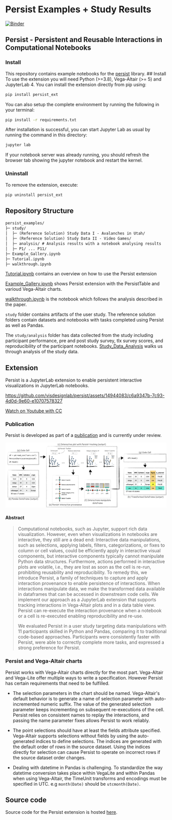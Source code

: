 # Persist Examples + Study Results

[![Binder](https://mybinder.org/badge_logo.svg)](https://mybinder.org/v2/gh/visdesignlab/persist_examples/main?labpath=Tutorial.ipynb)

## **Persist** - Persistent and Reusable Interactions in Computational Notebooks

### Install

This repository contains example notebooks for the [persist](https://github.com/visdesignlab/persist) library. ## Install
To use the extension you will need Python (>=3.8), Vega-Altair (>= 5) and JupyterLab 4. You can install the extension directly from pip using:
```bash
pip install persist_ext
```

You can also setup the complete environment by running the following in your terminal:
```bash
pip install -r requirements.txt
```

After installation is successful, you can start Jupyter Lab as usual by running the command in this directory:
```bash
jupyter lab
```

If your notebook server was already running, you should refresh the browser tab showing the jupyter notebook and restart the kernel.

### Uninstall

To remove the extension, execute:

```bash
pip uninstall persist_ext
```

## Repository Structure

```
persist_examples/
├─ study/ 
│  ├─ (Reference Solution) Study Data I - Avalanches in Utah/
│  ├─ (Reference Solution) Study Data II - Video Games/ 
│  ├─ analysis/ # Analysis results with a notebook analysing results 
│  ├─ P1/ ... P11/
├─ Example_Gallery.ipynb
├─ Tutorial.ipynb
├─ walkthrough.ipynb
```

[Tutorial.ipynb](https://mybinder.org/v2/gh/visdesignlab/persist_examples/main?labpath=Tutorial.ipynb) contains an overview on how to use the Persist extension

[Example_Gallery.ipynb](https://mybinder.org/v2/gh/visdesignlab/persist_examples/main?labpath=Altair_Example_Gallery.ipynb) shows Persist extension with the PersistTable and varioud Vega-Altair charts.

[walkthrough.ipynb](https://mybinder.org/v2/gh/visdesignlab/persist_examples/main?labpath=walkthrough.ipynb) is the notebook which follows the analysis described in the paper.

`study` folder contains artifacts of the user study. The reference solution folders contain datasets and notebooks with tasks completed using Persist as well as Pandas.

The `study/analysis` folder has data collected from the study including participant performance, pre and post study survey, tlx survey scores, and reproducibility of the participant notebooks. [Study_Data_Analysis](https://mybinder.org/v2/gh/visdesignlab/persist_examples/main?labpath=study%2Fanalysis%2FStudy_Data_Analysis.ipynb) walks us through analysis of the study data.

## Extension

Persist is a JupyterLab extension to enable persistent interactive visualizations in JupyterLab notebooks.

https://github.com/visdesignlab/persist/assets/14944083/c6a9347b-7c93-4d0d-9e60-e10707578327

[Watch on Youtube with CC](https://www.youtube.com/watch?v=DXHXPvRHN9I)

### Publication
Persist is developed as part of a [publication](https://osf.io/preprints/osf/9x8eq) and is currently under review.

![Teaser image from the pre-print. The figure describes the workflow showing high level working of Persist technique.](public/imgs/teaser.png)


#### Abstract
> Computational notebooks, such as Jupyter, support rich data visualization. However, even when visualizations in notebooks  are interactive, they still are a dead end: Interactive data manipulations, such as selections, applying labels, filters, categorizations, or fixes to column or cell values, could be efficiently apply in interactive visual components, but interactive components typically cannot manipulate Python data structures. Furthermore, actions performed in interactive plots are volatile, i.e., they are lost as soon as the cell is re-run, prohibiting reusability and reproducibility. To remedy this, we introduce Persist, a family of techniques to capture and apply interaction provenance to enable persistence of interactions. When interactions manipulate data, we make the transformed data available in dataframes that can be accessed in downstream code cells. We implement our approach as a JupyterLab extension that supports tracking interactions in Vega-Altair plots and in a data table view. Persist can re-execute the interaction provenance when a notebook or a cell is re-executed enabling reproducibility and re-use.  
> 
> We evaluated Persist in a user study targeting data manipulations with 11 participants skilled in Python and Pandas, comparing it to traditional code-based approaches. Participants were consistently faster with Persist, were able to correctly complete more tasks, and expressed a strong preference for Persist. 


### Persist and Vega-Altair charts

Persist works with Vega-Altair charts directly for the most part. Vega-Altair and Vega-Lite offer multiple ways to write a specification. However Persist has certain requirements that need to be fulfilled.

- The selection parameters in the chart should be named. Vega-Altair's default behavior is to generate a name of selection parameter with auto-incremented numeric suffix. The value of the generated selection parameter keeps incrementing on subsequent re-executions of the cell. Persist relies on consistent names to replay the interactions, and passing the name parameter fixes allows Persist to work reliably.

- The point selections should have at least the fields attribute specified. Vega-Altair supports selections without fields by using the auto-generated indices to define selections. The indices are generated with the default order of rows in the source dataset. Using the indices directly for selection can cause Persist to operate on incorrect rows if the source dataset order changes.

- Dealing with datetime in Pandas is challenging. To standardize the way datetime conversion takes place within VegaLite and within Pandas when using Vega-Altair, the TimeUnit transforms and encodings must be specified in UTC. e.g `month(Date)` should be `utcmonth(Date)`.



## Source code

Source code for the Persist extension is hosted [here](https://github.com/visdesignlab/persist).